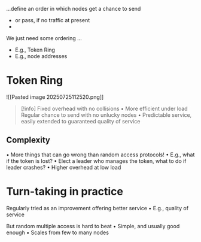 ...define an order in which nodes get a chance to send
- or pass, if no traffic at present
- 
We just need some ordering …
- E.g., Token Ring
- E.g., node addresses

# Token Ring
![[Pasted image 20250725112520.png]]

> [!info]
> Fixed overhead with no collisions
> • More efficient under load
> Regular chance to send with no unlucky nodes
> • Predictable service, easily extended to guaranteed quality of service

## Complexity
• More things that can go wrong than random access protocols!
• E.g., what if the token is lost?
• Elect a leader who manages the token, what to do if leader crashes?
• Higher overhead at low load

# Turn-taking in practice
Regularly tried as an improvement offering better service
• E.g., quality of service

But random multiple access is hard to beat
• Simple, and usually good enough
• Scales from few to many nodes